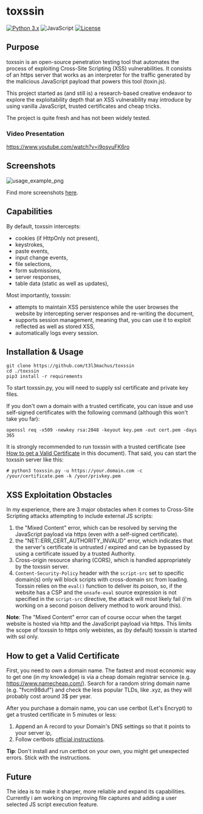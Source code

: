 # toxssin  
[![Python 3.x](https://img.shields.io/badge/python-3.x-yellow.svg)](https://www.python.org/) ![JavaScript](https://img.shields.io/badge/-JavaScript-blue) [![License](https://img.shields.io/badge/license-MIT-red.svg)](https://github.com/t3l3machus/toxssin/blob/main/LICENSE)
## Purpose

toxssin is an open-source penetration testing tool that automates the process of exploiting Cross-Site Scripting (XSS) vulnerabilities. It consists of an https server that works as an interpreter for the traffic generated by the malicious JavaScript payload that powers this tool (toxin.js).  

This project started as (and still is) a research-based creative endeavor to explore the exploitability depth that an XSS vulnerability may introduce by using vanilla JavaScript, trusted certificates and cheap tricks.

The project is quite fresh and has not been widely tested.  
### Video Presentation  
https://www.youtube.com/watch?v=i9osyuFK6ro

## Screenshots
![usage_example_png](https://raw.github.com/t3l3machus/toxssin/master/Screenshots/toxssin-1.png)
  
Find more screenshots [here](Screenshots/).

## Capabilities  
By default, toxssin intercepts:
- cookies (if HttpOnly not present),
- keystrokes,
- paste events,
- input change events,
- file selections,
- form submissions,
- server responses,
- table data (static as well as updates),

Most importantly, toxssin:
- attempts to maintain XSS persistence while the user browses the website by intercepting server responses and re-writing the document,
- supports session management, meaning that, you can use it to exploit reflected as well as stored XSS,
- automatically logs every session.

## Installation & Usage
```
git clone https://github.com/t3l3machus/toxssin
cd ./toxssin
pip3 install -r requirements
```  
To start toxssin.py, you will need to supply ssl certificate and private key files.

If you don't own a domain with a trusted certificate, you can issue and use self-signed certificates with the following command (although this won't take you far):  
```
openssl req -x509 -newkey rsa:2048 -keyout key.pem -out cert.pem -days 365
```

It is strongly recommended to run toxssin with a trusted certificate (see [How to get a Valid Certificate](#How-to-get-a-Valid-Certificate) in this document). That said, you can start the toxssin server like this:
```
# python3 toxssin.py -u https://your.domain.com -c /your/certificate.pem -k /your/privkey.pem
```

## XSS Exploitation Obstacles
In my experience, there are 3 major obstacles when it comes to Cross-Site Scripting attacks attempting to include external JS scripts:
1. the "Mixed Content" error, which can be resolved by serving the JavaScript payload via https (even with a self-signed certificate).
2. the "NET::ERR_CERT_AUTHORITY_INVALID" error, which indicates that the server's certificate is untrusted / expired and can be bypassed by using a certificate issued by a trusted Authority.
3. Cross-origin resource sharing (CORS), which is handled appropriately by the toxssin server.
4. `Content-Security-Policy` header with the `script-src` set to specific domain(s) only will block scripts with cross-domain src from loading. Toxssin relies on the `eval()` function to deliver its poison, so, if the website has a CSP and the `unsafe-eval` source expression is not specified in the `script-src` directive, the attack will most likely fail (i'm working on a second poison delivery method to work around this). 

**Note**: The "Mixed Content" error can of course occur when the target website is hosted via http and the JavaScript payload via https. This limits the scope of toxssin to https only webistes, as (by default) toxssin is started with ssl only.


## How to get a Valid Certificate
First, you need to own a domain name. The fastest and most economic way to get one (in my knowledge) is via a cheap domain registrar service (e.g.  https://www.namecheap.com/). Search for a random string domain name (e.g. "fvcm98duf") and check the less popular TLDs, like .xyz, as they will probably cost around 3$ per year.

After you purchase a domain name, you can use certbot (Let's Encrypt) to get a trusted certificate in 5 minutes or less:
1. Append an A record to your Domain's DNS settings so that it points to your server ip,
2. Follow certbots [official instructions](https://certbot.eff.org/instructions).  

**Tip**: Don't install and run certbot on your own, you might get unexpected errors. Stick with the instructions.

## Future 
The idea is to make it sharper, more reliable and expand its capabilities. Currently i am working on improving file captures and adding a user selected JS script execution feature.
